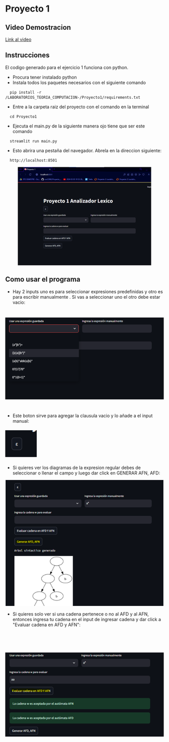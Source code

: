 # Proyecto 1
## Video Demostracion

[Link al video](https://youtu.be/Tm3Q7CsFSCk)

## Instrucciones
El codigo generado para el ejercicio 1 funciona con python. 
- Procura tener instalado python
- Instala todos los paquetes necesarios con el siguiente comando
```
  pip install -r /LABORATORIOS_TEORIA_COMPUTACION-/Proyecto1/requirements.txt
```
- Entre a la carpeta raiz del proyecto con el comando en la terminal
```
  cd Proyecto1
```

- Ejecuta el main.py de la siguiente manera ojo tiene que ser este comando
```
  streamlit run main.py
```

- Esto abrira una pestaña del navegador. Abrela en la direccion siguiente:
```
  http://localhost:8501
```
<img src="Instructions\Captura_inicio.png"  style="object-fit: contain; width: 1000px; height: 312px;"/>

## Como usar el programa

- Hay 2 inputs uno es para seleccionar expresiones predefinidas y otro es para escribir manualmente . Si vas a seleccionar uno el otro debe estar vacio:

<img src="Instructions\captura_inputs.png"  style="object-fit: contain; width: 1000px; height: 312px;"/>

- Este boton sirve para agregar la clausula vacio y lo añade a el input manual:

<img src="Instructions\boton.png"  style="object-fit: contain; width: 100px; height: 100px;"/>

- Si quieres ver los diagramas de la expresion regular debes de seleccionar o llenar el campo y luego dar click en GENERAR AFN, AFD:

<img src="Instructions\generar AFD AFN.png"  style="object-fit: contain; width: 600px; height: 400px;"/>

- Si quieres solo ver si una cadena pertenece o no al AFD y al AFN, entonces ingresa tu cadena en el input de ingresar cadena y dar click a "Evaluar cadena en AFD y AFN":

<img src="Instructions\evaluar.png"  style="object-fit: contain; width: 600px; height: 400px;"/>
